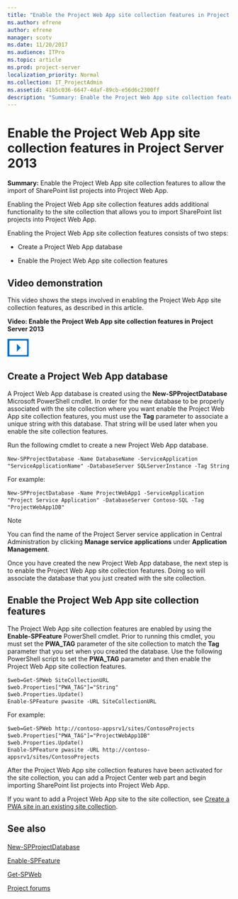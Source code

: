 ```yaml
---
title: "Enable the Project Web App site collection features in Project Server 2013"
ms.author: efrene
author: efrene
manager: scotv
ms.date: 11/20/2017
ms.audience: ITPro
ms.topic: article
ms.prod: project-server
localization_priority: Normal
ms.collection: IT_ProjectAdmin
ms.assetid: 41b5c036-6647-4daf-89cb-e56d6c2300ff
description: "Summary: Enable the Project Web App site collection features to allow the import of SharePoint list projects into Project Web App."
---
```


# Enable the Project Web App site collection features in Project Server 2013
 
 **Summary:** Enable the Project Web App site collection features to allow the import of SharePoint list projects into Project Web App.
  
Enabling the Project Web App site collection features adds additional functionality to the site collection that allows you to import SharePoint list projects into Project Web App.
  
Enabling the Project Web App site collection features consists of two steps:
  
- Create a Project Web App database
    
- Enable the Project Web App site collection features
    
## Video demonstration

This video shows the steps involved in enabling the Project Web App site collection features, as described in this article.
  
**Video: Enable the Project Web App site collection features in Project Server 2013**

![Video (play button) icon](images/mod_icon_video_M.png)
  
## Create a Project Web App database
<a name="CreateAProjectWebAppDatabase"> </a>

A Project Web App database is created using the **New-SPProjectDatabase** Microsoft PowerShell cmdlet. In order for the new database to be properly associated with the site collection where you want enable the Project Web App site collection features, you must use the **Tag** parameter to associate a unique string with this database. That string will be used later when you enable the site collection features.
  
Run the following cmdlet to create a new Project Web App database.
  
```
New-SPProjectDatabase -Name DatabaseName -ServiceApplication "ServiceApplicationName" -DatabaseServer SQLServerInstance -Tag String
```

For example:
  
```
New-SPProjectDatabase -Name ProjectWebApp1 -ServiceApplication "Project Service Application" -DatabaseServer Contoso-SQL -Tag "ProjectWebApp1DB"
```

> [!NOTE]
> You can find the name of the Project Server service application in Central Administration by clicking **Manage service applications** under **Application Management**. 
  
Once you have created the new Project Web App database, the next step is to enable the Project Web App site collection features. Doing so will associate the database that you just created with the site collection.
  
## Enable the Project Web App site collection features
<a name="EnableTheProjectWebAppSiteCollectionFeatures"> </a>

The Project Web App site collection features are enabled by using the **Enable-SPFeature** PowerShell cmdlet. Prior to running this cmdlet, you must set the **PWA_TAG** parameter of the site collection to match the **Tag** parameter that you set when you created the database. Use the following PowerShell script to set the **PWA_TAG** parameter and then enable the Project Web App site collection features.
  
```
$web=Get-SPWeb SiteCollectionURL
$web.Properties["PWA_TAG"]="String"
$web.Properties.Update()
Enable-SPFeature pwasite -URL SiteCollectionURL
```

For example:
  
```
$web=Get-SPWeb http://contoso-appsrv1/sites/ContosoProjects
$web.Properties["PWA_TAG"]="ProjectWebApp1DB"
$web.Properties.Update()
Enable-SPFeature pwasite -URL http://contoso-appsrv1/sites/ContosoProjects

```

After the Project Web App site collection features have been activated for the site collection, you can add a Project Center web part and begin importing SharePoint list projects into Project Web App.
  
If you want to add a Project Web App site to the site collection, see [Create a PWA site in an existing site collection](create-a-pwa-site-in-an-existing-site-collection.md).
  
## See also
<a name="EnableTheProjectWebAppSiteCollectionFeatures"> </a>

#### 

[New-SPProjectDatabase](http://technet.microsoft.com/library/6eca666c-cbe8-41aa-94c5-4a8a3419fc96.aspx)
  
[Enable-SPFeature](http://technet.microsoft.com/library/9b68c192-b640-4cb8-8a92-a98008169b27.aspx)
  
[Get-SPWeb](http://technet.microsoft.com/library/9bf9284f-e3b9-439d-8a5f-74020e1eccaf.aspx)
  
[Project forums](https://social.technet.microsoft.com/Forums/en-US/category/project)

